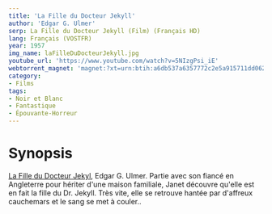 ```yaml
---
title: 'La Fille du Docteur Jekyll'
author: 'Edgar G. Ulmer'
serp: La Fille du Docteur Jekyll (Film) (Français HD)
lang: Français (VOSTFR)
year: 1957
img_name: laFilleDuDocteurJekyll.jpg
youtube_url: 'https://www.youtube.com/watch?v=5NIzgPsi_iE'
webtorrent_magnet: 'magnet:?xt=urn:btih:a6db537a6357772c2e5a915711dd062a6da96d90&dn=KzeIPxTrCxkq.mp4&tr=udp://explodie.org:6969&tr=udp://tracker.coppersurfer.tk:6969&tr=udp://tracker.empire-js.us:1337&tr=udp://tracker.leechers-paradise.org:6969&tr=udp://tracker.opentrackr.org:1337&tr=wss://tracker.btorrent.xyz&tr=wss://tracker.fastcast.nz&tr=wss://tracker.openwebtorrent.com&as=https://seed01.bitchute.com/8929/KzeIPxTrCxkq.mp4&as=https://seed02.bitchute.com/8929/KzeIPxTrCxkq.mp4&as=https://seed03.bitchute.com/8929/KzeIPxTrCxkq.mp4&xs=https://www.bitchute.com/torrent/8929/KzeIPxTrCxkq.webtorrent'
category:
- Films
tags:
- Noir et Blanc
- Fantastique
- Épouvante-Horreur
---
```



# Synopsis
[La Fille du Docteur Jekyl](https://www.amazon.fr/gp/product/B00A2HXEIQ/ref=as_li_qf_sp_asin_il_tl?ie=UTF8&tag=ctimes-21&camp=1642&creative=6746&linkCode=as2&creativeASIN=B00A2HXEIQ&linkId=7c1461723808ebdd9203183fb0656d4f), Edgar G. Ulmer.
Partie avec son fiancé en Angleterre pour hériter d'une maison familiale, Janet découvre qu'elle est en fait la fille du Dr. Jekyll. Très vite, elle se retrouve hantée par d'affreux cauchemars et le sang se met à couler..
